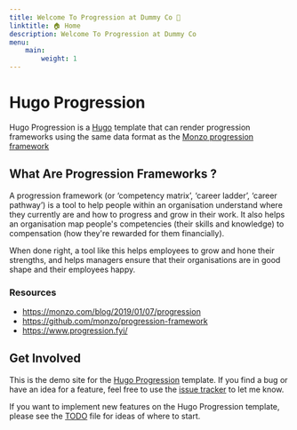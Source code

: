 ```yaml
---
title: Welcome To Progression at Dummy Co 🎉
linktitle: 🏠 Home
description: Welcome To Progression at Dummy Co
menu: 
    main:
        weight: 1
---
```


# Hugo Progression
Hugo Progression is a [Hugo](https://gohugo.io/) template that can render progression frameworks using the same data format as the [Monzo progression framework](https://github.com/monzo/progression-framework)

## What Are Progression Frameworks ?

A progression framework (or ‘competency matrix’, ‘career ladder’, ‘career pathway’) is a tool to help people within an organisation understand where they currently are and how to progress and grow in their work.  It also helps an organisation map people's competencies (their skills and knowledge) to compensation (how they're rewarded for them financially).

When done right, a tool like this helps employees to grow and hone their strengths, and helps managers ensure that their organisations are in good shape and their employees happy.

### Resources
* https://monzo.com/blog/2019/01/07/progression
* https://github.com/monzo/progression-framework
* https://www.progression.fyi/

## Get Involved

This is the demo site for the [Hugo Progression](https://github.com/leeturner/hugo-progression) template.  If you find a bug or have an idea for a feature, feel free to use the [issue tracker](https://github.com/leeturner/hugo-progression/issues) to let me know.

If you want to implement new features on the Hugo Progression template, please see the [TODO](https://github.com/leeturner/hugo-progression/blob/main/TODO.md) file for ideas of where to start.
